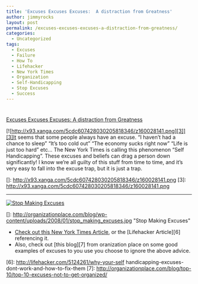 ```yaml
---
title: 'Excuses Excuses Excuses:  A distraction from Greatness'
author: jimmyrocks
layout: post
permalink: /excuses-excuses-excuses-a-distraction-from-greatness/
categories:
  - Uncategorized
tags:
  - Excuses
  - Failure
  - How To
  - Lifehacker
  - New York Times
  - Organization
  - Self-Handicapping
  - Stop Excuses
  - Success
---
```

# 

[Excuses Excuses Excuses: A distraction from Greatness][1]

 [1]: http://www.nytimes.com/2009/01/06/health/06mind.html

[![http://x93.xanga.com/5cdc607428030205818346/z160028141.png][3]][3]It seems that some people always have an excuse. “I haven’t had a chance to sleep” “It’s too cold out” “The economy sucks right now” “Life is just too hard” etc… The New York Times is calling this phenomenon “Self Handicapping”. These excuses and beliefs can drag a person down significantly! I know we’re all guilty of this stuff from time to time, and it’s very easy to fall into the excuse trap, but it is just a trap.

 []: http://x93.xanga.com/5cdc607428030205818346/z160028141.png
 [3]: http://x93.xanga.com/5cdc607428030205818346/z160028141.png

* * *

[![Stop Making Excuses][5]][5]

 []: http://organizationplace.com/blog/wp-content/uploads/2008/01/stop_making_excuses.jpg "Stop Making Excuses"

*   [Check out this ][5][New York Times Article][1], or the [Lifehacker Article][6] referencing it.
*   Also, check out [this blog][7] from oranization place on some good examples of excuses to you use you choose to ignore the above advice.

 [5]: http://organizationplace.com/blog/wp-content/uploads/2008/01/stop_making_excuses.jpg "Stop Making Excuses"
 [6]: http://lifehacker.com/5124261/why-your-self handicapping-excuses-dont-work-and-how-to-fix-them
 [7]: http://organizationplace.com/blog/top-10/top-10-excuses-not-to-get-organized/